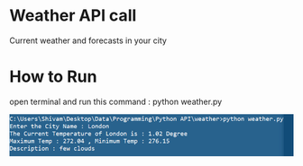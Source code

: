# Weather API call

Current weather and forecasts in your city

# How to Run

open terminal and run this command : python weather.py 

![Default screen](/output.png?raw=true "Default screen")
